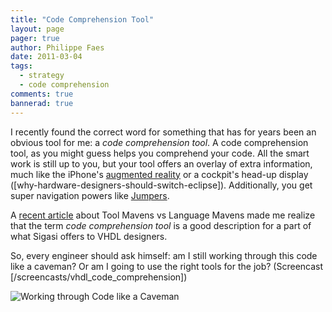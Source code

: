 ```yaml
---
title: "Code Comprehension Tool"
layout: page 
pager: true
author: Philippe Faes
date: 2011-03-04
tags: 
  - strategy
  - code comprehension
comments: true
bannerad: true
---
```


I recently found the correct word for something that has for years been an obvious tool for me: a <em>code comprehension tool</em>. A code comprehension tool, as you might guess helps you comprehend your code. All the smart work is still up to you, but your tool offers an overlay of extra information, much like the iPhone's <a href="http://www.commoncraft.com/augmented-reality-video">augmented reality</a> or a cockpit's head-up display ([why-hardware-designers-should-switch-eclipse]). Additionally, you get super navigation powers like <a href="http://www.youtube.com/watch?v=2PQi5ueqig4">Jumpers</a>.

A <a href="http://osteele.com/archives/2004/11/ides">recent article</a> about Tool Mavens vs Language Mavens made me realize that the term <em>code comprehension tool</em> is a good description for a part of what Sigasi offers to VHDL designers. 

So, every engineer should ask himself: am I still working through this code like a caveman? Or am I going to use the right tools for the job? (Screencast [/screencasts/vhdl_code_comprehension])

![Working through Code like a Caveman](/img/opinion/code_comprehension.png)





